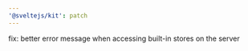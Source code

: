 ```yaml
---
'@sveltejs/kit': patch
---
```


fix: better error message when accessing built-in stores on the server
